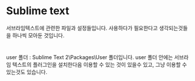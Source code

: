 <h1>Sublime text</h1>

서브라임텍스트에 관련한 파일과 설정들입니다.
사용하다가 필요한다고 생각되는것들을 하나씩 모아둔 것입니다.

<h1></h1>

user 폴더 : Sublime Text 2\Packages\User 폴더입니다.
user 폴더 안에는 서브라임 텍스트의 플러그인을 설치한다음 이용할 수 있는 것이 있을수 있고, 그냥 이용할 수 있는것도 있습니다.